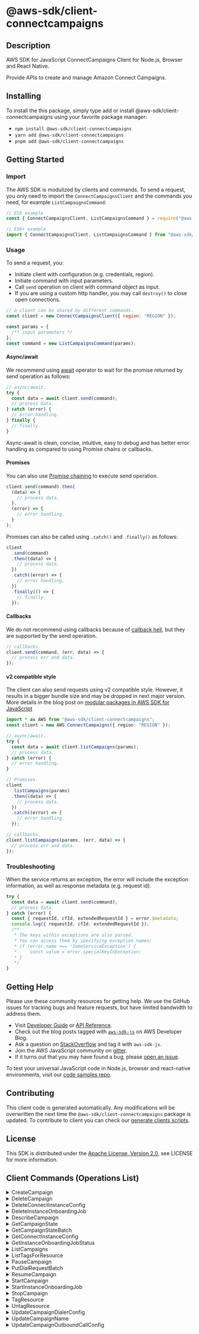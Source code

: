 <!-- generated file, do not edit directly -->

# @aws-sdk/client-connectcampaigns

## Description

AWS SDK for JavaScript ConnectCampaigns Client for Node.js, Browser and React Native.

Provide APIs to create and manage Amazon Connect Campaigns.

## Installing

To install the this package, simply type add or install @aws-sdk/client-connectcampaigns
using your favorite package manager:

- `npm install @aws-sdk/client-connectcampaigns`
- `yarn add @aws-sdk/client-connectcampaigns`
- `pnpm add @aws-sdk/client-connectcampaigns`

## Getting Started

### Import

The AWS SDK is modulized by clients and commands.
To send a request, you only need to import the `ConnectCampaignsClient` and
the commands you need, for example `ListCampaignsCommand`:

```js
// ES5 example
const { ConnectCampaignsClient, ListCampaignsCommand } = require("@aws-sdk/client-connectcampaigns");
```

```ts
// ES6+ example
import { ConnectCampaignsClient, ListCampaignsCommand } from "@aws-sdk/client-connectcampaigns";
```

### Usage

To send a request, you:

- Initiate client with configuration (e.g. credentials, region).
- Initiate command with input parameters.
- Call `send` operation on client with command object as input.
- If you are using a custom http handler, you may call `destroy()` to close open connections.

```js
// a client can be shared by different commands.
const client = new ConnectCampaignsClient({ region: "REGION" });

const params = {
  /** input parameters */
};
const command = new ListCampaignsCommand(params);
```

#### Async/await

We recommend using [await](https://developer.mozilla.org/en-US/docs/Web/JavaScript/Reference/Operators/await)
operator to wait for the promise returned by send operation as follows:

```js
// async/await.
try {
  const data = await client.send(command);
  // process data.
} catch (error) {
  // error handling.
} finally {
  // finally.
}
```

Async-await is clean, concise, intuitive, easy to debug and has better error handling
as compared to using Promise chains or callbacks.

#### Promises

You can also use [Promise chaining](https://developer.mozilla.org/en-US/docs/Web/JavaScript/Guide/Using_promises#chaining)
to execute send operation.

```js
client.send(command).then(
  (data) => {
    // process data.
  },
  (error) => {
    // error handling.
  }
);
```

Promises can also be called using `.catch()` and `.finally()` as follows:

```js
client
  .send(command)
  .then((data) => {
    // process data.
  })
  .catch((error) => {
    // error handling.
  })
  .finally(() => {
    // finally.
  });
```

#### Callbacks

We do not recommend using callbacks because of [callback hell](http://callbackhell.com/),
but they are supported by the send operation.

```js
// callbacks.
client.send(command, (err, data) => {
  // process err and data.
});
```

#### v2 compatible style

The client can also send requests using v2 compatible style.
However, it results in a bigger bundle size and may be dropped in next major version. More details in the blog post
on [modular packages in AWS SDK for JavaScript](https://aws.amazon.com/blogs/developer/modular-packages-in-aws-sdk-for-javascript/)

```ts
import * as AWS from "@aws-sdk/client-connectcampaigns";
const client = new AWS.ConnectCampaigns({ region: "REGION" });

// async/await.
try {
  const data = await client.listCampaigns(params);
  // process data.
} catch (error) {
  // error handling.
}

// Promises.
client
  .listCampaigns(params)
  .then((data) => {
    // process data.
  })
  .catch((error) => {
    // error handling.
  });

// callbacks.
client.listCampaigns(params, (err, data) => {
  // process err and data.
});
```

### Troubleshooting

When the service returns an exception, the error will include the exception information,
as well as response metadata (e.g. request id).

```js
try {
  const data = await client.send(command);
  // process data.
} catch (error) {
  const { requestId, cfId, extendedRequestId } = error.$metadata;
  console.log({ requestId, cfId, extendedRequestId });
  /**
   * The keys within exceptions are also parsed.
   * You can access them by specifying exception names:
   * if (error.name === 'SomeServiceException') {
   *     const value = error.specialKeyInException;
   * }
   */
}
```

## Getting Help

Please use these community resources for getting help.
We use the GitHub issues for tracking bugs and feature requests, but have limited bandwidth to address them.

- Visit [Developer Guide](https://docs.aws.amazon.com/sdk-for-javascript/v3/developer-guide/welcome.html)
  or [API Reference](https://docs.aws.amazon.com/AWSJavaScriptSDK/v3/latest/index.html).
- Check out the blog posts tagged with [`aws-sdk-js`](https://aws.amazon.com/blogs/developer/tag/aws-sdk-js/)
  on AWS Developer Blog.
- Ask a question on [StackOverflow](https://stackoverflow.com/questions/tagged/aws-sdk-js) and tag it with `aws-sdk-js`.
- Join the AWS JavaScript community on [gitter](https://gitter.im/aws/aws-sdk-js-v3).
- If it turns out that you may have found a bug, please [open an issue](https://github.com/aws/aws-sdk-js-v3/issues/new/choose).

To test your universal JavaScript code in Node.js, browser and react-native environments,
visit our [code samples repo](https://github.com/aws-samples/aws-sdk-js-tests).

## Contributing

This client code is generated automatically. Any modifications will be overwritten the next time the `@aws-sdk/client-connectcampaigns` package is updated.
To contribute to client you can check our [generate clients scripts](https://github.com/aws/aws-sdk-js-v3/tree/main/scripts/generate-clients).

## License

This SDK is distributed under the
[Apache License, Version 2.0](http://www.apache.org/licenses/LICENSE-2.0),
see LICENSE for more information.

## Client Commands (Operations List)

<details>
<summary>
CreateCampaign
</summary>

[Command API Reference](https://docs.aws.amazon.com/AWSJavaScriptSDK/v3/latest/clients/client-connectcampaigns/classes/createcampaigncommand.html) / [Input](https://docs.aws.amazon.com/AWSJavaScriptSDK/v3/latest/clients/client-connectcampaigns/interfaces/createcampaigncommandinput.html) / [Output](https://docs.aws.amazon.com/AWSJavaScriptSDK/v3/latest/clients/client-connectcampaigns/interfaces/createcampaigncommandoutput.html)

</details>
<details>
<summary>
DeleteCampaign
</summary>

[Command API Reference](https://docs.aws.amazon.com/AWSJavaScriptSDK/v3/latest/clients/client-connectcampaigns/classes/deletecampaigncommand.html) / [Input](https://docs.aws.amazon.com/AWSJavaScriptSDK/v3/latest/clients/client-connectcampaigns/interfaces/deletecampaigncommandinput.html) / [Output](https://docs.aws.amazon.com/AWSJavaScriptSDK/v3/latest/clients/client-connectcampaigns/interfaces/deletecampaigncommandoutput.html)

</details>
<details>
<summary>
DeleteConnectInstanceConfig
</summary>

[Command API Reference](https://docs.aws.amazon.com/AWSJavaScriptSDK/v3/latest/clients/client-connectcampaigns/classes/deleteconnectinstanceconfigcommand.html) / [Input](https://docs.aws.amazon.com/AWSJavaScriptSDK/v3/latest/clients/client-connectcampaigns/interfaces/deleteconnectinstanceconfigcommandinput.html) / [Output](https://docs.aws.amazon.com/AWSJavaScriptSDK/v3/latest/clients/client-connectcampaigns/interfaces/deleteconnectinstanceconfigcommandoutput.html)

</details>
<details>
<summary>
DeleteInstanceOnboardingJob
</summary>

[Command API Reference](https://docs.aws.amazon.com/AWSJavaScriptSDK/v3/latest/clients/client-connectcampaigns/classes/deleteinstanceonboardingjobcommand.html) / [Input](https://docs.aws.amazon.com/AWSJavaScriptSDK/v3/latest/clients/client-connectcampaigns/interfaces/deleteinstanceonboardingjobcommandinput.html) / [Output](https://docs.aws.amazon.com/AWSJavaScriptSDK/v3/latest/clients/client-connectcampaigns/interfaces/deleteinstanceonboardingjobcommandoutput.html)

</details>
<details>
<summary>
DescribeCampaign
</summary>

[Command API Reference](https://docs.aws.amazon.com/AWSJavaScriptSDK/v3/latest/clients/client-connectcampaigns/classes/describecampaigncommand.html) / [Input](https://docs.aws.amazon.com/AWSJavaScriptSDK/v3/latest/clients/client-connectcampaigns/interfaces/describecampaigncommandinput.html) / [Output](https://docs.aws.amazon.com/AWSJavaScriptSDK/v3/latest/clients/client-connectcampaigns/interfaces/describecampaigncommandoutput.html)

</details>
<details>
<summary>
GetCampaignState
</summary>

[Command API Reference](https://docs.aws.amazon.com/AWSJavaScriptSDK/v3/latest/clients/client-connectcampaigns/classes/getcampaignstatecommand.html) / [Input](https://docs.aws.amazon.com/AWSJavaScriptSDK/v3/latest/clients/client-connectcampaigns/interfaces/getcampaignstatecommandinput.html) / [Output](https://docs.aws.amazon.com/AWSJavaScriptSDK/v3/latest/clients/client-connectcampaigns/interfaces/getcampaignstatecommandoutput.html)

</details>
<details>
<summary>
GetCampaignStateBatch
</summary>

[Command API Reference](https://docs.aws.amazon.com/AWSJavaScriptSDK/v3/latest/clients/client-connectcampaigns/classes/getcampaignstatebatchcommand.html) / [Input](https://docs.aws.amazon.com/AWSJavaScriptSDK/v3/latest/clients/client-connectcampaigns/interfaces/getcampaignstatebatchcommandinput.html) / [Output](https://docs.aws.amazon.com/AWSJavaScriptSDK/v3/latest/clients/client-connectcampaigns/interfaces/getcampaignstatebatchcommandoutput.html)

</details>
<details>
<summary>
GetConnectInstanceConfig
</summary>

[Command API Reference](https://docs.aws.amazon.com/AWSJavaScriptSDK/v3/latest/clients/client-connectcampaigns/classes/getconnectinstanceconfigcommand.html) / [Input](https://docs.aws.amazon.com/AWSJavaScriptSDK/v3/latest/clients/client-connectcampaigns/interfaces/getconnectinstanceconfigcommandinput.html) / [Output](https://docs.aws.amazon.com/AWSJavaScriptSDK/v3/latest/clients/client-connectcampaigns/interfaces/getconnectinstanceconfigcommandoutput.html)

</details>
<details>
<summary>
GetInstanceOnboardingJobStatus
</summary>

[Command API Reference](https://docs.aws.amazon.com/AWSJavaScriptSDK/v3/latest/clients/client-connectcampaigns/classes/getinstanceonboardingjobstatuscommand.html) / [Input](https://docs.aws.amazon.com/AWSJavaScriptSDK/v3/latest/clients/client-connectcampaigns/interfaces/getinstanceonboardingjobstatuscommandinput.html) / [Output](https://docs.aws.amazon.com/AWSJavaScriptSDK/v3/latest/clients/client-connectcampaigns/interfaces/getinstanceonboardingjobstatuscommandoutput.html)

</details>
<details>
<summary>
ListCampaigns
</summary>

[Command API Reference](https://docs.aws.amazon.com/AWSJavaScriptSDK/v3/latest/clients/client-connectcampaigns/classes/listcampaignscommand.html) / [Input](https://docs.aws.amazon.com/AWSJavaScriptSDK/v3/latest/clients/client-connectcampaigns/interfaces/listcampaignscommandinput.html) / [Output](https://docs.aws.amazon.com/AWSJavaScriptSDK/v3/latest/clients/client-connectcampaigns/interfaces/listcampaignscommandoutput.html)

</details>
<details>
<summary>
ListTagsForResource
</summary>

[Command API Reference](https://docs.aws.amazon.com/AWSJavaScriptSDK/v3/latest/clients/client-connectcampaigns/classes/listtagsforresourcecommand.html) / [Input](https://docs.aws.amazon.com/AWSJavaScriptSDK/v3/latest/clients/client-connectcampaigns/interfaces/listtagsforresourcecommandinput.html) / [Output](https://docs.aws.amazon.com/AWSJavaScriptSDK/v3/latest/clients/client-connectcampaigns/interfaces/listtagsforresourcecommandoutput.html)

</details>
<details>
<summary>
PauseCampaign
</summary>

[Command API Reference](https://docs.aws.amazon.com/AWSJavaScriptSDK/v3/latest/clients/client-connectcampaigns/classes/pausecampaigncommand.html) / [Input](https://docs.aws.amazon.com/AWSJavaScriptSDK/v3/latest/clients/client-connectcampaigns/interfaces/pausecampaigncommandinput.html) / [Output](https://docs.aws.amazon.com/AWSJavaScriptSDK/v3/latest/clients/client-connectcampaigns/interfaces/pausecampaigncommandoutput.html)

</details>
<details>
<summary>
PutDialRequestBatch
</summary>

[Command API Reference](https://docs.aws.amazon.com/AWSJavaScriptSDK/v3/latest/clients/client-connectcampaigns/classes/putdialrequestbatchcommand.html) / [Input](https://docs.aws.amazon.com/AWSJavaScriptSDK/v3/latest/clients/client-connectcampaigns/interfaces/putdialrequestbatchcommandinput.html) / [Output](https://docs.aws.amazon.com/AWSJavaScriptSDK/v3/latest/clients/client-connectcampaigns/interfaces/putdialrequestbatchcommandoutput.html)

</details>
<details>
<summary>
ResumeCampaign
</summary>

[Command API Reference](https://docs.aws.amazon.com/AWSJavaScriptSDK/v3/latest/clients/client-connectcampaigns/classes/resumecampaigncommand.html) / [Input](https://docs.aws.amazon.com/AWSJavaScriptSDK/v3/latest/clients/client-connectcampaigns/interfaces/resumecampaigncommandinput.html) / [Output](https://docs.aws.amazon.com/AWSJavaScriptSDK/v3/latest/clients/client-connectcampaigns/interfaces/resumecampaigncommandoutput.html)

</details>
<details>
<summary>
StartCampaign
</summary>

[Command API Reference](https://docs.aws.amazon.com/AWSJavaScriptSDK/v3/latest/clients/client-connectcampaigns/classes/startcampaigncommand.html) / [Input](https://docs.aws.amazon.com/AWSJavaScriptSDK/v3/latest/clients/client-connectcampaigns/interfaces/startcampaigncommandinput.html) / [Output](https://docs.aws.amazon.com/AWSJavaScriptSDK/v3/latest/clients/client-connectcampaigns/interfaces/startcampaigncommandoutput.html)

</details>
<details>
<summary>
StartInstanceOnboardingJob
</summary>

[Command API Reference](https://docs.aws.amazon.com/AWSJavaScriptSDK/v3/latest/clients/client-connectcampaigns/classes/startinstanceonboardingjobcommand.html) / [Input](https://docs.aws.amazon.com/AWSJavaScriptSDK/v3/latest/clients/client-connectcampaigns/interfaces/startinstanceonboardingjobcommandinput.html) / [Output](https://docs.aws.amazon.com/AWSJavaScriptSDK/v3/latest/clients/client-connectcampaigns/interfaces/startinstanceonboardingjobcommandoutput.html)

</details>
<details>
<summary>
StopCampaign
</summary>

[Command API Reference](https://docs.aws.amazon.com/AWSJavaScriptSDK/v3/latest/clients/client-connectcampaigns/classes/stopcampaigncommand.html) / [Input](https://docs.aws.amazon.com/AWSJavaScriptSDK/v3/latest/clients/client-connectcampaigns/interfaces/stopcampaigncommandinput.html) / [Output](https://docs.aws.amazon.com/AWSJavaScriptSDK/v3/latest/clients/client-connectcampaigns/interfaces/stopcampaigncommandoutput.html)

</details>
<details>
<summary>
TagResource
</summary>

[Command API Reference](https://docs.aws.amazon.com/AWSJavaScriptSDK/v3/latest/clients/client-connectcampaigns/classes/tagresourcecommand.html) / [Input](https://docs.aws.amazon.com/AWSJavaScriptSDK/v3/latest/clients/client-connectcampaigns/interfaces/tagresourcecommandinput.html) / [Output](https://docs.aws.amazon.com/AWSJavaScriptSDK/v3/latest/clients/client-connectcampaigns/interfaces/tagresourcecommandoutput.html)

</details>
<details>
<summary>
UntagResource
</summary>

[Command API Reference](https://docs.aws.amazon.com/AWSJavaScriptSDK/v3/latest/clients/client-connectcampaigns/classes/untagresourcecommand.html) / [Input](https://docs.aws.amazon.com/AWSJavaScriptSDK/v3/latest/clients/client-connectcampaigns/interfaces/untagresourcecommandinput.html) / [Output](https://docs.aws.amazon.com/AWSJavaScriptSDK/v3/latest/clients/client-connectcampaigns/interfaces/untagresourcecommandoutput.html)

</details>
<details>
<summary>
UpdateCampaignDialerConfig
</summary>

[Command API Reference](https://docs.aws.amazon.com/AWSJavaScriptSDK/v3/latest/clients/client-connectcampaigns/classes/updatecampaigndialerconfigcommand.html) / [Input](https://docs.aws.amazon.com/AWSJavaScriptSDK/v3/latest/clients/client-connectcampaigns/interfaces/updatecampaigndialerconfigcommandinput.html) / [Output](https://docs.aws.amazon.com/AWSJavaScriptSDK/v3/latest/clients/client-connectcampaigns/interfaces/updatecampaigndialerconfigcommandoutput.html)

</details>
<details>
<summary>
UpdateCampaignName
</summary>

[Command API Reference](https://docs.aws.amazon.com/AWSJavaScriptSDK/v3/latest/clients/client-connectcampaigns/classes/updatecampaignnamecommand.html) / [Input](https://docs.aws.amazon.com/AWSJavaScriptSDK/v3/latest/clients/client-connectcampaigns/interfaces/updatecampaignnamecommandinput.html) / [Output](https://docs.aws.amazon.com/AWSJavaScriptSDK/v3/latest/clients/client-connectcampaigns/interfaces/updatecampaignnamecommandoutput.html)

</details>
<details>
<summary>
UpdateCampaignOutboundCallConfig
</summary>

[Command API Reference](https://docs.aws.amazon.com/AWSJavaScriptSDK/v3/latest/clients/client-connectcampaigns/classes/updatecampaignoutboundcallconfigcommand.html) / [Input](https://docs.aws.amazon.com/AWSJavaScriptSDK/v3/latest/clients/client-connectcampaigns/interfaces/updatecampaignoutboundcallconfigcommandinput.html) / [Output](https://docs.aws.amazon.com/AWSJavaScriptSDK/v3/latest/clients/client-connectcampaigns/interfaces/updatecampaignoutboundcallconfigcommandoutput.html)

</details>
